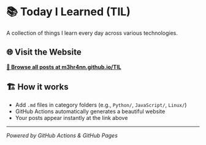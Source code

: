 # 📚 Today I Learned (TIL)

A collection of things I learn every day across various technologies.

## 🌐 Visit the Website

**[📖 Browse all posts at m3hr4nn.github.io/TIL](https://m3hr4nn.github.io/TIL/)**

## 🏗️ How it works

- Add `.md` files in category folders (e.g., `Python/`, `JavaScript/`, `Linux/`)
- GitHub Actions automatically generates a beautiful website
- Your posts appear instantly at the link above

---

*Powered by GitHub Actions & GitHub Pages*
